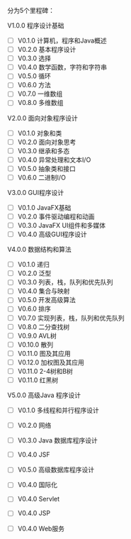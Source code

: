 分为5个里程碑：

V1.0.0 程序设计基础

- [ ] V0.1.0 计算机，程序和Java概述
- [ ] V0.2.0 基本程序设计
- [ ] V0.3.0 选择 
- [ ] V0.4.0 数学函数，字符和字符串
- [ ] V0.5.0 循环
- [ ] V0.6.0 方法
- [ ] V0.7.0 一维数组
- [ ] V0.8.0 多维数组

V2.0.0 面向对象程序设计

- [ ] V0.1.0 对象和类
- [ ] V0.2.0 面向对象思考
- [ ] V0.3.0 继承和多态
- [ ] V0.4.0 异常处理和文本I/O
- [ ] V0.5.0 抽象类和接口
- [ ] V0.6.0 二进制I/O
 
V3.0.0 GUI程序设计

- [ ] V0.1.0 JavaFX基础
- [ ] V0.2.0 事件驱动编程和动画
- [ ] V0.3.0 JavaFX UI组件和多媒体
- [ ] V0.4.0 高级GUI程序设计

V4.0.0 数据结构和算法

- [ ] V0.1.0 递归
- [ ] V0.2.0 泛型
- [ ] V0.3.0 列表，栈，队列和优先队列 
- [ ] V0.4.0 集合与映射
- [ ] V0.5.0 开发高级算法
- [ ] V0.6.0 排序
- [ ] V0.7.0 实现列表，栈，队列和优先队列
- [ ] V0.8.0 二分查找树
- [ ] V0.9.0 AVL树
- [ ] V0.10.0 散列
- [ ] V0.11.0 图及其应用
- [ ] V0.12.0 加权图及其应用
- [ ] V0.11.0 2-4树和B树
- [ ] V0.11.0 红黑树

V5.0.0 高级Java 程序设计

- [ ] V0.1.0 多线程和并行程序设计
- [ ] V0.2.0 网络
- [ ] V0.3.0 Java 数据库程序设计
- [ ] V0.4.0 JSF
- [ ] V0.5.0 高级数据库程序设计
- [ ] V0.4.0 国际化
- [ ] V0.4.0 Servlet
- [ ] V0.4.0 JSP
- [ ] V0.4.0 Web服务


